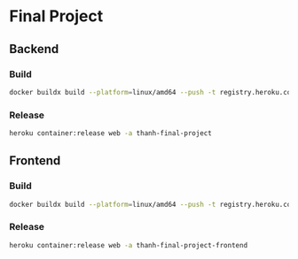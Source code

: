 # Final Project

## Backend

### Build

```bash
docker buildx build --platform=linux/amd64 --push -t registry.heroku.com/thanh-final-project/web -f backend/Dockerfile backend
```

### Release

```bash
heroku container:release web -a thanh-final-project
```

## Frontend 

### Build

```bash
docker buildx build --platform=linux/amd64 --push -t registry.heroku.com/thanh-final-project-frontend/web --build-arg NEXT_PUBLIC_BACKEND_URL=https://thanh-final-project.herokuapp.com --target runner -f frontend/Dockerfile frontend
```

### Release

```bash
heroku container:release web -a thanh-final-project-frontend
```
